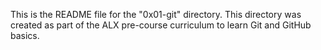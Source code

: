 This is the README file for the "0x01-git" directory. This directory was created as part of the ALX pre-course curriculum to learn Git and GitHub basics.
